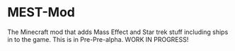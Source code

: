 MEST-Mod
========

The Minecraft mod that adds Mass Effect and Star trek stuff including ships in to the game. This is in Pre-Pre-alpha. WORK IN PROGRESS!
